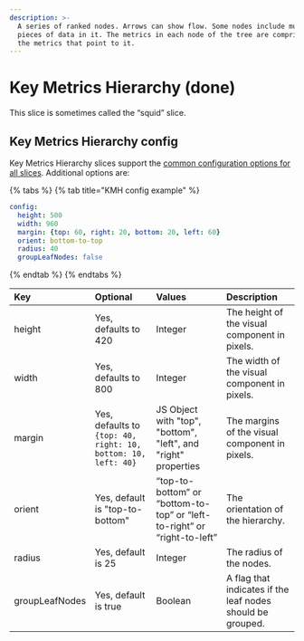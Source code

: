 ```yaml
---
description: >-
  A series of ranked nodes. Arrows can show flow. Some nodes include multiple
  pieces of data in it. The metrics in each node of the tree are comprised of
  the metrics that point to it.
---
```


# Key Metrics Hierarchy \(done\)

This slice is sometimes called the “squid” slice.

## Key Metrics Hierarchy config

Key Metrics Hierarchy slices support the [common configuration options for all slices](../slices/slices-and-common-configuration.md). Additional options are:

{% tabs %}
{% tab title="KMH config example" %}
```yaml
config:
  height: 500
  width: 960
  margin: {top: 60, right: 20, bottom: 20, left: 60}
  orient: bottom-to-top
  radius: 40
  groupLeafNodes: false
```
{% endtab %}
{% endtabs %}

| Key | Optional | Values | Description |
| :--- | :--- | :--- | :--- |
| height | Yes, defaults to 420 | Integer | The height of the visual component in pixels. |
| width | Yes, defaults to 800 | Integer | The width of the visual component in pixels. |
| margin | Yes, defaults to `{top: 40, right: 10, bottom: 10, left: 40}` | JS Object with "top", "bottom", "left", and "right" properties | The margins of the visual component in pixels. |
| orient | Yes, default is "top-to-bottom" | “top-to-bottom” or “bottom-to-top” or “left-to-right” or “right-to-left” | The orientation of the hierarchy. |
| radius | Yes, default is 25 | Integer | The radius of the nodes. |
| groupLeafNodes | Yes, default is true | Boolean | A flag that indicates if the leaf nodes should be grouped. |



